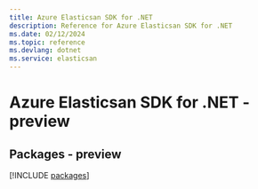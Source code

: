 ```yaml
---
title: Azure Elasticsan SDK for .NET
description: Reference for Azure Elasticsan SDK for .NET
ms.date: 02/12/2024
ms.topic: reference
ms.devlang: dotnet
ms.service: elasticsan
---
```

# Azure Elasticsan SDK for .NET - preview
## Packages - preview
[!INCLUDE [packages](elasticsan-index.md)]